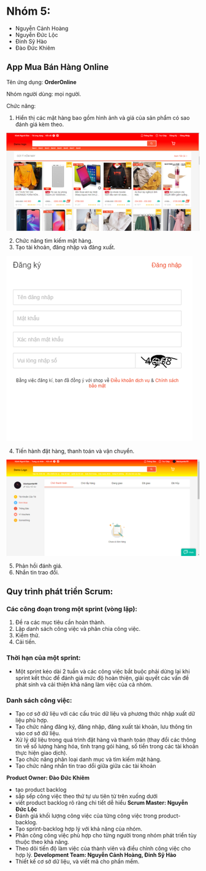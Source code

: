 Nhóm 5:
=======
- Nguyễn Cảnh Hoàng
- Nguyễn Đức Lộc
- Đinh Sỹ Hào
- Đào Đức Khiêm
## App Mua Bán Hàng Online

Tên ứng dụng: **OrderOnline**

Nhóm người dùng: mọi người.

Chức năng:
1. Hiển thị các mặt hàng bao gồm hình ảnh và giá của sản phẩm có sao đánh giá kèm theo.

![Image](image_demo/background.png)

2. Chức năng tìm kiếm mặt hàng.
3. Tạo tài khoản, đăng nhập và đăng xuất.

![Image](image_demo/register_an_account.png)

4. Tiến hành đặt hàng, thanh toán và vận chuyển.

![Image](image_demo/account.png)

5. Phản hồi đánh giá.
6. Nhắn tin trao đổi.

## Quy trình phát triển Scrum:
### Các công đoạn trong một sprint (vòng lặp):
1) Đề ra các mục tiêu cần hoàn thành.
2) Lập danh sách công việc và phân chia công việc.
3) Kiểm thử.
4) Cải tiến.
### Thời hạn của một sprint:
- Một sprint kéo dài 2 tuần và các công việc bắt buộc phải dừng lại khi sprint kết thúc để đánh giá mức độ hoàn thiện, giải quyết các vấn đề phát sinh và cải thiện khả năng làm việc của cả nhóm.

### Danh sách công việc:
- Tạo cơ sở dữ liệu với các cấu trúc dữ liệu và phương thức nhập xuất dữ liệu phù hợp.
- Tạo chức năng đăng ký, đăng nhập, đăng xuất tài khoản, lưu thông tin vào cơ sở dữ liệu.
- Xử lý dữ liệu trong quá trình đặt hàng và thanh toán  (thay đổi các thông tin về số lượng hàng hóa, tình trạng gói hàng, số tiền trong các tài khoản thực hiện giao dịch).
- Tạo chức năng phân loại danh mục và tìm kiếm mặt hàng.
- Tạo chức năng nhắn tin trao dổi giữa giữa các tài khoản

**Product Owner: Đào Đức Khiêm**
- tạo product backlog
- sắp sếp công việc theo thứ tự ưu tiên từ trên xuống dưới
- viết product backlog rõ ràng chi tiết dễ hiểu
**Scrum Master: Nguyễn Đức Lộc**
- Đánh giá khối lượng công việc của từng công việc trong product-backlog.
- Tạo sprint-backlog hợp lý với khả năng của nhóm.
- Phân công công việc phù hợp cho từng người trong nhóm phát triển tùy thuộc theo khả năng.
- Theo dõi tiến độ làm việc của thành viên và điều chỉnh công việc cho hợp lý.
**Development Team: Nguyễn Cảnh Hoàng, Đinh Sỹ Hào**
- Thiết kế cơ sở dữ liệu, và viết mã cho phần mềm.
